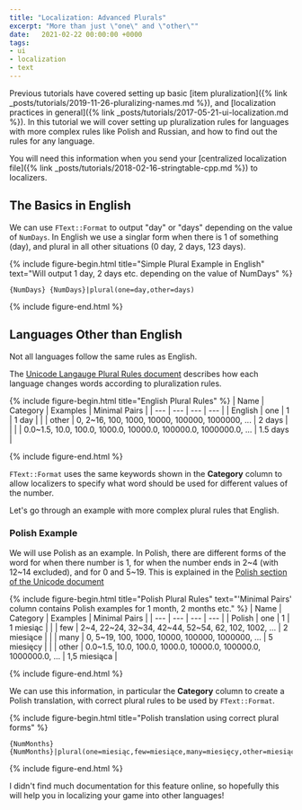 ```yaml
---
title: "Localization: Advanced Plurals"
excerpt: "More than just \"one\" and \"other\""
date:   2021-02-22 00:00:00 +0000
tags:
- ui
- localization
- text
---
```


Previous tutorials have covered setting up basic [item pluralization]({% link _posts/tutorials/2019-11-26-pluralizing-names.md %}), and [localization practices in general]({% link _posts/tutorials/2017-05-21-ui-localization.md %}).
In this tutorial we will cover setting up pluralization rules for languages
with more complex rules like Polish and Russian, and how to find out the rules
for any language.

You will need this information when you send your [centralized localization
file]({% link _posts/tutorials/2018-02-16-stringtable-cpp.md %}) to localizers.

## The Basics in English

We can use `FText::Format` to output "day" or "days" depending on the value of
`NumDays`. In English we use a singlar form when there is 1 of something (day),
and plural in all other situations (0 day, 2 days, 123 days).

{%
include figure-begin.html
title="Simple Plural Example in English"
text="Will output 1 day, 2 days etc. depending on the value of NumDays"
%}
```
{NumDays} {NumDays}|plural(one=day,other=days)
```
{%
include figure-end.html
%}

## Languages Other than English

Not all languages follow the same rules as English.

The [Unicode Langauge Plural Rules
document](https://unicode-org.github.io/cldr-staging/charts/37/supplemental/language_plural_rules.html)
describes how each language changes words according to pluralization rules.

{%
include figure-begin.html
title="English Plural Rules"
%}
| Name | Category | Examples | Minimal Pairs |
| --- | --- | --- | --- |
| English | one | 1 | 1 day |
| | other | 0, 2~16, 100, 1000, 10000, 100000, 1000000, ... | 2 days |
| | | 0.0~1.5, 10.0, 100.0, 1000.0, 10000.0, 100000.0, 1000000.0, ... | 1.5 days |

{%
include figure-end.html
%}

`FText::Format` uses the same keywords shown in the **Category** column to allow
localizers to specify what word should be used for different values of the number.

Let's go through an example with more complex plural rules that English.

### Polish Example

We will use Polish as an example. In Polish, there are different forms of the word for when there number is 1, for when the number
ends in 2~4 (with 12~14 excluded), and for 0 and 5~19. This is explained in the [Polish section of the Unicode
document](https://unicode-org.github.io/cldr-staging/charts/37/supplemental/language_plural_rules.html#pl)

{%
include figure-begin.html
title="Polish Plural Rules"
text="'Minimal Pairs' column contains Polish examples for 1 month, 2 months etc."
%}
| Name | Category | Examples | Minimal Pairs |
| --- | --- | --- | --- |
| Polish | one | 1 | 1 miesi&#261;c |
| | few | 2~4, 22~24, 32~34, 42~44, 52~54, 62, 102, 1002, ... | 2 miesi&#261;ce |
| | many | 0, 5~19, 100, 1000, 10000, 100000, 1000000, ... | 5 miesi&#281;cy | 
| | other | 0.0~1.5, 10.0, 100.0, 1000.0, 10000.0, 100000.0, 1000000.0, ... | 1,5 miesi&#261;ca  |

{%
include figure-end.html
%}

We can use this information, in particular the **Category** column to create a Polish translation, with correct plural rules to be used by `FText::Format`.

{%
include figure-begin.html
title="Polish translation using correct plural forms"
%}
```
{NumMonths} {NumMonths}|plural(one=miesiąc,few=miesiące,many=miesięcy,other=miesiąca)
```
{%
include figure-end.html
%}

I didn't find much documentation for this feature online, so hopefully this will help you in localizing your game into other languages!
